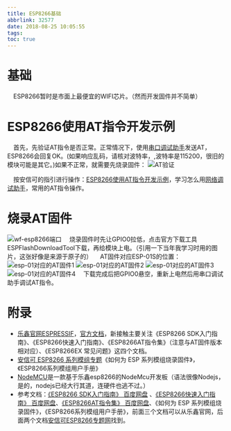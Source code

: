 ```yaml
---
title: ESP8266基础
abbrlink: 32577
date: 2018-08-25 10:05:55
tags:
toc: true
---
```


# 基础
&emsp;ESP8266暂时是市面上最便宜的WIFI芯片。（然而开发固件并不简单）
# ESP8266使用AT指令开发示例
&emsp;首先，先验证AT指令是否正常。正常情况下，使用[串口调试助手](https://pan.baidu.com/s/1QgH-unONq6MN5WTlgrsFZQ)发送AT，ESP8266会回复OK。(如果响应乱码，请核对波特率，,波特率是115200，很旧的模块可能是其它。)如果不正常，就需要先烧录固件：
![AT验证](http://ww1.sinaimg.cn/large/005BIQVbgy1fuwpouwx63j30ng0gw75u.jpg)

&emsp;按安信可的指引进行操作：[ESP8266使用AT指令开发示例](http://wiki.ai-thinker.com/esp8266/examples/at_demo)，学习怎么用[网络调试助手](https://pan.baidu.com/s/1XBpeUK9QcA0r90yZkIe6fg)，常用的AT指令操作。
# 烧录AT固件
![wf-esp8266端口](http://ww1.sinaimg.cn/large/005BIQVbgy1fuwpaf4qyyj30q10csn7m.jpg)
&emsp;烧录固件时先让GPIO0拉低，点击官方下载工具ESPFlashDownloadTool下载，再给模块上电。（引用一下当年我学习时用的图片，这张好像是来源于原子的） 
&emsp;AT固件对应ESP-01S的位置：
![esp-01对应的AT固件1](http://ww1.sinaimg.cn/large/005BIQVbgy1fuwpidpj4gj30wo0pwwhk.jpg)
![esp-01对应的AT固件2](http://ww1.sinaimg.cn/large/005BIQVbgy1fuwpis3rhrj30wo0pw0wm.jpg)
![esp-01对应的AT固件3](http://ww1.sinaimg.cn/large/005BIQVbgy1fuwpjj1e1ej31ek0ldajb.jpg)
![esp-01对应的AT固件4](http://ww1.sinaimg.cn/large/005BIQVbgy1fuwpk6gq7sj31hc0u0qq3.jpg)
&emsp;下载完成后把GPIO0悬空，重新上电然后用串口调试助手调试AT指令。
# 附录
- [乐鑫官网ESPRESSIF](https://www.espressif.com/)，[官方文档](https://www.espressif.com/zh-hans/support/download/documents)，新接触主要关注《ESP8266 SDK入门指南》、《ESP8266快速入门指南》、《ESP8266AT指令集》（注意与AT固件版本相对应）、《ESP8266EX 常见问题》这四个文档。
- [安信可 ESP8266 系列模组专题](http://wiki.ai-thinker.com/esp8266)《如何为 ESP 系列模组烧录固件》，《ESP8266系列模组用户手册》
- [NodeMCU](http://nodemcu.com/index_cn.html)是一款基于乐鑫esp8266的NodeMcu开发板（语法很像Nodejs，是的，nodejs已经大行其道，连硬件也逃不过。）
- 参考文档：[《ESP8266 SDK入门指南》 百度网盘](https://pan.baidu.com/s/1P04frkLaR2VCuIg3swHwSA) 、[《ESP8266快速入门指南》 百度网盘](https://pan.baidu.com/s/1tuI0XlWQzzLsRyCWmSCwog)、[《ESP8266AT指令集》 百度网盘](https://pan.baidu.com/s/1JG2PGBkWu4Ywc3dkYnvThw)、《如何为 ESP 系列模组烧录固件》，《ESP8266系列模组用户手册》，前面三个文档可以从乐鑫官网，后面两个文档[安信可ESP8266专题网](http://wiki.ai-thinker.com/esp8266/)找到。
